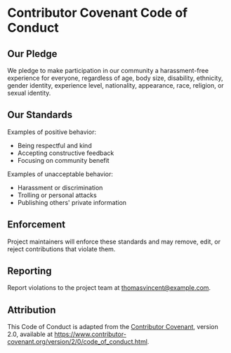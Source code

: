 # Contributor Covenant Code of Conduct

## Our Pledge

We pledge to make participation in our community a harassment-free experience for everyone, regardless of age, body size, disability, ethnicity, gender identity, experience level, nationality, appearance, race, religion, or sexual identity.

## Our Standards

Examples of positive behavior:
* Being respectful and kind
* Accepting constructive feedback
* Focusing on community benefit

Examples of unacceptable behavior:
* Harassment or discrimination
* Trolling or personal attacks
* Publishing others' private information

## Enforcement

Project maintainers will enforce these standards and may remove, edit, or reject contributions that violate them.

## Reporting

Report violations to the project team at thomasvincent@example.com.

## Attribution

This Code of Conduct is adapted from the [Contributor Covenant](https://www.contributor-covenant.org), version 2.0, available at https://www.contributor-covenant.org/version/2/0/code_of_conduct.html.
